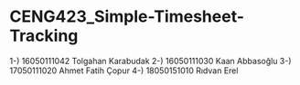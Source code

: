 # CENG423_Simple-Timesheet-Tracking
1-) 16050111042 Tolgahan Karabudak 2-) 16050111030 Kaan Abbasoğlu 3-) 17050111020 Ahmet Fatih Çopur 4-) 18050151010 Rıdvan Erel

